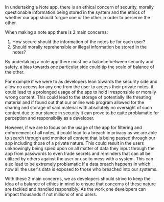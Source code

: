 
In undertaking a Note app, there is an ethical concern of security, morally questionable information being stored 
in the system and the ethics of whether our app should forgoe one or the other in order to perserve the other.

When making a note app there is 2 main concerns:

1. How secure should the information of the notes be for each user?
2. Should morally reprehensible or illegal information be stored in the notes?

By undertaking a note app there must be a balance between security and safety, a bias towards one particular side
could tip the scale of balance of the other.

For example if we were to as developers lean towards the security side and allow no access for any one from the user to access their private notes, 
it could lead to a prolonged usage of the app to hold irresponsible or morally wrong content.
This could lead to the storage of potentially life threating material and if found out that our online web program allowed for the sharing and storage of said material with 
absolutely no oversight of such content due to our stance in security it can prove to be quite problamatic for perception and responsibiliy as a developer.

However, if we are to focus on the usage of the app for filtering and enforcement of all notes,
it could lead to a breach in privacy as we are able to search through and monitor all content that is being passed through our app 
including those of a private nature. This could result in the users unknowingly being spied upon on all
matter of data they input through the app from passwords to even trade secrets and reminders that can all be
utilized by others against the user or use to mess with a system. This can also lead to be extremely problamatic if
a data breach happens in which now all the user's data is exposed to those who breached into our systems.

With these 2 main concerns, we as developers should strive to keep the idea of a balance of ethics in mind
to ensure that concerns of these nature are tackled and handled responsibly. As the work one developers 
can impact thousands if not millions of end users.
